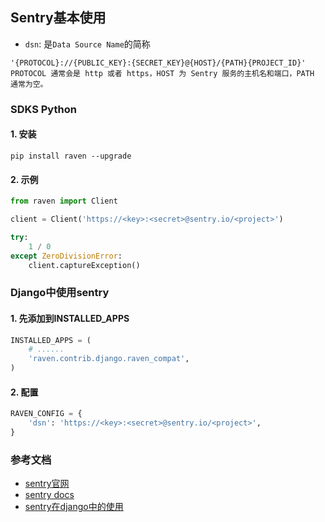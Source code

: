 ## Sentry基本使用

- `dsn`: 是`Data Source Name`的简称

```
'{PROTOCOL}://{PUBLIC_KEY}:{SECRET_KEY}@{HOST}/{PATH}{PROJECT_ID}'
PROTOCOL 通常会是 http 或者 https，HOST 为 Sentry 服务的主机名和端口，PATH 通常为空。
```

### SDKS Python

#### 1. 安装

```shell
pip install raven --upgrade
```

#### 2. 示例

```python
from raven import Client

client = Client('https://<key>:<secret>@sentry.io/<project>')

try:
    1 / 0
except ZeroDivisionError:
    client.captureException()
```

### Django中使用sentry

#### 1. 先添加到INSTALLED_APPS


```python
INSTALLED_APPS = (
    # ......
    'raven.contrib.django.raven_compat',
)
```

#### 2. 配置

```python
RAVEN_CONFIG = {
    'dsn': 'https://<key>:<secret>@sentry.io/<project>',
}
```

### 参考文档
- [sentry官网](https://sentry.io/)
- [sentry docs](https://docs.sentry.io/)
- [sentry在django中的使用](https://docs.sentry.io/clients/python/integrations/django/)
